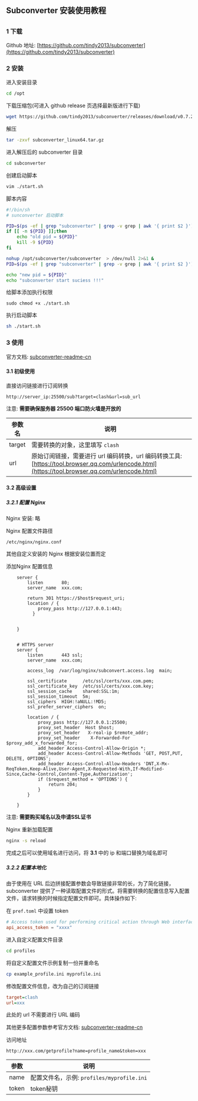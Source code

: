 ## Subconverter 安装使用教程  



##   

### 1 下载  

Github 地址: [https://github.com/tindy2013/subconverter](https://github.com/tindy2013/subconverter)  

### 2 安装    

进入安装目录  

```bash
cd /opt
```

下载压缩包(可进入 github release 页选择最新版进行下载)  

```bash
wget https://github.com/tindy2013/subconverter/releases/download/v0.7.2/subconverter_linux64.tar.gz
```

解压  

```bash
tar -zxvf subconverter_linux64.tar.gz
```

进入解压后的 subconverter 目录  

```bash
cd subconverter
```

创建启动脚本  

```bash
vim ./start.sh
```

脚本内容  

```bash
#!/bin/sh
# sunconverter 启动脚本

PID=$(ps -ef | grep "subconverter" | grep -v grep | awk '{ print $2 }')
if [[ -n ${PID} ]];then
    echo "old pid = ${PID}"
    kill -9 ${PID}
fi

nohup /opt/subconverter/subconverter  > /dev/null 2>&1 &
PID=$(ps -ef | grep "subconverter" | grep -v grep | awk '{ print $2 }')

echo "new pid = ${PID}"
echo "subconverter start suciess !!!"
```

给脚本添加执行权限  

```
sudo chmod +x ./start.sh
```

执行启动脚本  

```bash
sh ./start.sh
```



### 3 使用  

官方文档: [subconverter-readme-cn](https://github.com/tindy2013/subconverter/blob/master/README-cn.md)  

#### 3.1 初级使用  

直接访问链接进行订阅转换  

```
http://server_ip:25500/sub?target=clash&url=sub_url
```

注意: **需要确保服务器 25500 端口防火墙是开放的**  

| 参数名 | 说明                                                         |
| ------ | ------------------------------------------------------------ |
| target | 需要转换的对象，这里填写 `clash`                             |
| url    | 原始订阅链接，需要进行 url 编码转换，url 编码转换工具: [https://tool.browser.qq.com/urlencode.html](https://tool.browser.qq.com/urlencode.html) |



#### 3.2 高级设置

##### 3.2.1 配置 Nginx  

Nginx 安装: 略  

Nginx 配置文件路径  

```
/etc/nginx/nginx.conf
```

其他自定义安装的 Nginx 根据安装位置而定  

添加Nginx 配置信息  

```nginx
	server {
        listen       80;
        server_name  xxx.com;

        return 301 https://$host$request_uri;
        location / {
            proxy_pass http://127.0.0.1:443;
          }
		  
  
    }

    
    # HTTPS server
    server {
        listen       443 ssl;
        server_name  xxx.com;
        
        access_log  /var/log/nginx/subconvert.access.log  main;

        ssl_certificate      /etc/ssl/certs/xxx.com.pem;
        ssl_certificate_key  /etc/ssl/certs/xxx.com.key;
        ssl_session_cache    shared:SSL:1m;
        ssl_session_timeout  5m;
        ssl_ciphers  HIGH:!aNULL:!MD5;
        ssl_prefer_server_ciphers  on;

        location / {
            proxy_pass http://127.0.0.1:25500;
            proxy_set_header  Host $host;
            proxy_set_header   X-real-ip $remote_addr;
            proxy_set_header    X-Forwarded-For $proxy_add_x_forwarded_for;
            add_header Access-Control-Allow-Origin *;
            add_header Access-Control-Allow-Methods 'GET, POST,PUT, DELETE, OPTIONS';
            add_header Access-Control-Allow-Headers 'DNT,X-Mx-ReqToken,Keep-Alive,User-Agent,X-Requested-With,If-Modified-Since,Cache-Control,Content-Type,Authorization';
            if ($request_method = 'OPTIONS') {
                return 204;
            }
        }

    }
```

注意: **需要购买域名以及申请SSL证书**  

Nginx 重新加载配置  

```sh
nginx -s reload
```

完成之后可以使用域名进行访问，将 **3.1** 中的 ip 和端口替换为域名即可  

##### 3.2.2 配置本地化

由于使用在 URL 后边拼接配置参数会导致链接非常的长，为了简化链接，subconverter 提供了一种读取配置文件的形式。将需要转换的配置信息写入配置文件，请求转换的时候指定配置文件即可。具体操作如下:  

在 `pref.toml` 中设置 token  

```toml
# Access token used for performing critical action through Web interface
api_access_token = "xxxx"
```

进入自定义配置文件目录  

```sh
cd profiles
```

将自定义配置文件示例复制一份并重命名  

```sh
cp example_profile.ini myprofile.ini
```

修改配置文件信息，改为自己的订阅链接  

```ini
target=clash
url=xxx
```

此处的 url 不需要进行 URL 编码  

其他更多配置参数参考官方文档:  [subconverter-readme-cn](https://github.com/tindy2013/subconverter/blob/master/README-cn.md)  

访问地址  

```
http://xxx.com/getprofile?name=profile_name&token=xxx
```

| 参数  | 说明                                       |
| ----- | ------------------------------------------ |
| name  | 配置文件名，示例: `profiles/myprofile.ini` |
| token | token秘钥                                  |



  



